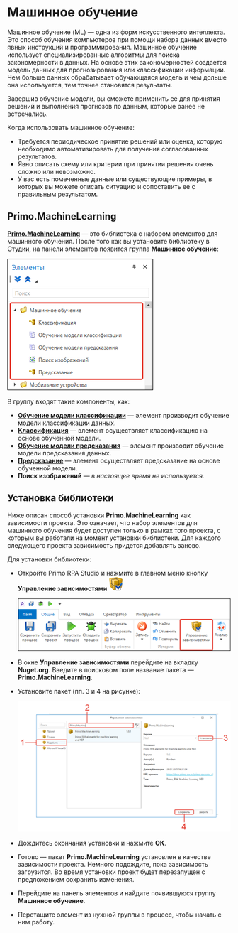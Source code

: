 # Машинное обучение

Машинное обучение (ML) — одна из форм искусственного интеллекта. Это способ обучения компьютеров при помощи набора данных вместо явных инструкций и программирования. Машинное обучение использует специализированные алгоритмы для поиска закономерности в данных. На основе этих закономерностей создается модель данных для прогнозирования или классификации информации. Чем больше данных обрабатывает обучающаяся модель и чем дольше она используется, тем точнее становятся результаты. 

Завершив обучение модели, вы сможете применить ее для принятия решений и выполнения прогнозов по данным, которые ранее не встречались. 

Когда использовать машинное обучение:

* Требуется периодическое принятие решений или оценка, которую необходимо автоматизировать для получения согласованных результатов.
* Явно описать схему или критерии при принятии решения очень сложно или невозможно.
* У вас есть помеченные данные или существующие примеры, в которых вы можете описать ситуацию и сопоставить ее с правильным результатом.

## Primo.MachineLearning

[**Primo.MachineLearning**](https://www.nuget.org/packages/Primo.MachineLearning/) — это библиотека с набором элементов для машинного обучения. После того как вы установите библиотеку в Студии, на панели элементов появится группа **Машинное обучение**:

![](<../../../.gitbook/assets1/items-Primo.MachineLearning.png>)

В группу входят такие компоненты, как:
* [**Обучение модели классификации**](https://docs.primo-rpa.ru/primo-rpa/g_elements/el_extra/els_machine_learning/el_classification_study) — элемент производит обучение модели классификации данных.
* [**Классификация**](https://docs.primo-rpa.ru/primo-rpa/g_elements/el_extra/els_machine_learning/el_classification) — элемент осуществляет классификацию на основе обученной модели.
* [**Обучение модели предсказания**](https://docs.primo-rpa.ru/primo-rpa/g_elements/el_extra/els_machine_learning/el_prediction_study) — элемент производит обучение модели предсказания данных.
* [**Предсказание**](https://docs.primo-rpa.ru/primo-rpa/g_elements/el_extra/els_machine_learning/el_prediction) — элемент осуществляет предсказание на основе обученной модели.
* **Поиск изображений** — *в настоящее время не используется.*


## Установка библиотеки 

Ниже описан способ установки **Primo.MachineLearning** как зависимости проекта. Это означает, что набор элементов для машинного обучения будет доступен только в рамках того проекта, с которым вы работали на момент установки библиотеки. Для каждого следующего проекта зависимость придется добавлять заново.

Для установки библиотеки:

* Откройте Primo RPA Studio и нажмите в главном меню кнопку **Управление зависимостями** <img src="../../../.gitbook/assets/managePackages32.png" alt="" data-size="line">

   ![](<../../../.gitbook/assets1/управление зависимостями.png>)

* В окне **Управление зависимостями** перейдите на вкладку **Nuget.org**. Введите в поисковом поле название пакета — **Primo.MachineLearning**.
* Установите пакет (пп. 3 и 4 на рисунке):

  ![](<../../../.gitbook/assets1/install-Primo.MachineLearning.png>)

* Дождитесь окончания установки и нажмите **ОК**.
* Готово — пакет **Primo.MachineLearning** установлен в качестве зависимости проекта. Немного подождите, пока зависимость загрузится. Во время установки проект будет перезапущен с предложением сохранить изменения.
* Перейдите на панель элементов и найдите появившуюся группу **Машинное обучение**.
* Перетащите элемент из нужной группы в процесс, чтобы начать с ним работу.


